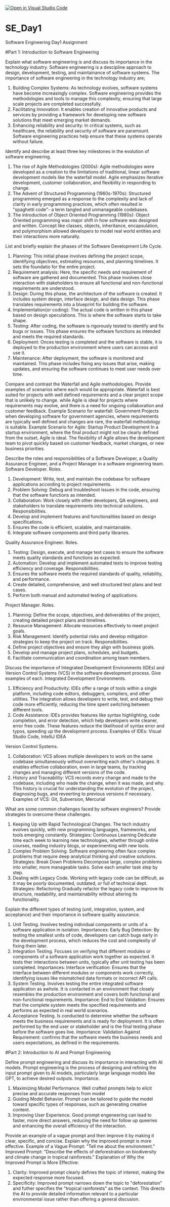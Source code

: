 [![Open in Visual Studio Code](https://classroom.github.com/assets/open-in-vscode-2e0aaae1b6195c2367325f4f02e2d04e9abb55f0b24a779b69b11b9e10269abc.svg)](https://classroom.github.com/online_ide?assignment_repo_id=15574149&assignment_repo_type=AssignmentRepo)
# SE_Day1
Software Engineering Day1 Assignment

#Part 1: Introduction to Software Engineering

Explain what software engineering is and discuss its importance in the technology industry.
Software engineering is a descipline approach to design, development, testing, and maintainance of software systems.
The importance of software engineering in the technology industry are;
1. Building Complex Systems: As technology evolves, software systems have become increasingly complex. Software engineering provides the methodologies and tools to manage this complexity, ensuring that large scale projects are completed successfully.
2. Facilitating Innovation: It enables creation of innovative products and services by providing a framework for developing new software solutions that meet emerging market demands.
3. Enhancing reliability and security: In critical systems, such as healthcare, the reliability and security of software are paramount. Software engineering practices help ensure that these systems operate without failure.

Identify and describe at least three key milestones in the evolution of software engineering.
1. The rise of Agile Methodologies (2000s): Agile methodologies were developed as a creation to the limitations of traditional, linear software development models like the waterfall model. Agile emphasizes iterative development, customer collaboration, and flexibility in responding to change.
2. The Advent of Structured Programming (1960s-1970s): Structured programming emerged as a response to the complexity and lack of clarity in early programming practices, which often resulted in "spaghetti code"- a term tangled and unmanageable codebases.
3. The introduction of Object Oriented Programming (1980s): Object Oriented programming was major shift in how software was designed and written. Concept like classes, objects, inheritance, encapsulation, and polymorphism allowed developers to model real world entities and their interactions more naturally.   

List and briefly explain the phases of the Software Development Life Cycle.
1. Planning: This initial phase involves defining the project scope, identifying objectives, estimating resources, and planning timelines. It sets the foundatio for the entire project.
2. Requirement analysis: Here, the specific needs and requirement of software are gathered and documented. This phase involves close interaction with stakeholders to ensure all functional and non-functional requirements are understood.
3. Design: During this phase, the architecture of the software is created. It includes system design, interface design, and data design. This phase translates requirements into a blueprint for building the software.
4. Implementation(or coding): The actual code is written in this phase based on design speculations. This is where the software starts to take shape.
5. Testing: After coding, the software is rigorously tested to identify and fix bugs or issues. This phase ensures the software functions as intended and meets the required standards.
6. Deployment: Onces testing is completed and the software is stable, it is deployed to the production environment where users can access and use it.
7. Maintenance: After deployment, the software is monitored and maintained. This phase includes fixing any issues that arise, making updates, and ensuring the software continues to meet user needs over time.

Compare and contrast the Waterfall and Agile methodologies. Provide examples of scenarios where each would be appropriate.
Waterfall is best suited for projects with well defined requirements and a clear project scope that is unlikely to change. while Agile is ideal for projects where requirements may evolve, and there is a need for ongoing collaboration and customer feedback.
Example Scenario for waterfall: Government Projects when developing software for government agencies, where requirements are typically well defined and changes are rare, the waterfall methodology is suitable.
Example Scenario for Agile: Startup Product Development In a startup environment, where the final product might not be clearly defined from the outset, Agile is ideal. The flexibility of Agile allows the development team to pivot quickly based on customer feedback, market changes, or new business priorities.

Describe the roles and responsibilities of a Software Developer, a Quality Assurance Engineer, and a Project Manager in a software engineering team.
Software Developer.
Roles.
1. Development: Write, test, and maintain the codebase for software applications according to project requirements.
2. Problem Solving: Debug and troubleshoot issues in the code, ensuring that the software functions as intended.
3. Collaboration: Work closely with other developers, QA engineers, and stakeholders to translate requirements into technical solutions.
Responsibilities.
1. Develop and implement features and functionalities based on design specifications.
2. Ensures the code is efficient, scalable, and maintainable.
3. Integrate software components and third party libraries.

Quality Assurance Engineer.
Roles.
1. Testing: Design, execute, and manage test cases to ensure the software meets quality standards and functions as expected.
2. Automation: Develop and implement automated tests to improve testing efficiency and coverage.
Responsibilities.
1. Ensures the software meets the required standards of quality, reliability, and performance.
2. Create detailed, comprehensive, and well structured test plans and test cases.
3. Perform both manual and automated testing of applications.

Project Manager. 
Roles.
1. Planning: Define the scope, objectives, and deliverables of the project, creating detailed project plans and timelines.
2. Resource Management: Allocate resources effectively to meet project goals.
3. Risk Management: Identify potential risks and develop mitigation strategies to keep the project on track.
Responsibilities.
1. Define project objectives and ensure they align with business goals.
2. Develop and manage project plans, schedules, and budgets.
3. Facilitate communication and coordination among team members.

Discuss the importance of Integrated Development Environments (IDEs) and Version Control Systems (VCS) in the software development process. Give examples of each.
Integrated Development Environments.
1. Efficiency and Productivity: IDEs offer a range of tools within a single platform, including code editors, debuggers, compliers, and other utilities. The integration allows developers to write, test, and debug their code more efficiently, reducing the time spent switching between different tools.
2. Code Assistance: IDEs provides features like syntax highlighting, code completion, and error detection, which help developers write cleaner, error free code. These features reduce the likelihood of syntax error and typos, speeding up the development process.
Examples of IDEs: Visual Studio Code, IntelliJ IDEA

Version Control Systems.
1. Collaboration: VCS allows mutliple developers to work on the same codebase simultaneously without overwriting each other's changes. It enables effective collaboration, even in large teams, by tracking changes and managing different versions of the code.
2. History and Traceability: VCS records every change and made to the codebase, including who made the change, when it was made, and why. This history is crucial for understanding the evolution of the project, diagnosing bugs, and reveerting to previous versions if necessary.
Examples of VCS: Git, Subversion, Mercurial



What are some common challenges faced by software engineers? Provide strategies to overcome these challenges.
1. Keeping Up with Rapid Technological Changes. The tech industry evolves quickly, with new programming languages, frameworks, and tools emerging constantly.
Strategies: Continuous Learning Dedicate time each week to learning new technologies, whether through online courses, reading industry blogs, or experimenting with new tools.
2. Complex Problem Solving. Software engineering often face complex problems that require deep analytical thinking and creative solutions.
Strategies: Break Down Problems Decompose large, complex problems into smaller, more manageable tasks. Solve each smaller task step by step.
3. Dealing with Legacy Code. Working with legacy code can be difficult, as it may be poorly documented, outdated, or full of technical dept.
Strategies: Refactoring Gradually refactor the legacy code to improve its structure, readability, and maintainability without altering its functionality. 


Explain the different types of testing (unit, integration, system, and acceptance) and their importance in software quality assurance.
1. Unit Testing. Involves testing individual components or units of a software application in isolation.
   Importances: Early Bug Detection: By testing the smallest units of code, developers can catch bugs early in the development process, which reduces the cost and complexity of fixing them later.
2. Integration Testing. Focuses on verifying that different modules or components of a software application work together as expected. It tests ther interactions between units, typically after unit testing has been completed.
   Importances: Interface verification: Ensures that the interface between different modules or components work correctly, identifying issues like mismatched data formats or incorrect API calls.
3. System Testing. Involves testing the entire integrated software application as awhole. It is contacted in an environment that closely resembles the production environment and covers both functional and non-functional requirements.
   Importance: End to End Validation: Ensures that the complete system meets the specified requirements and performs as expected in real world scenarios.
4. Acceptance Testing. Is conducted to determine whether the software meets the business requirements and is ready for deployment. It is often performed by the end user or stakeholder and is the final testing phase before the software goes live.
   Importance: Validation Against Requirement: confirms that the software meets the business needs and users expectations, as defined in the requirements. 

#Part 2: Introduction to AI and Prompt Engineering


Define prompt engineering and discuss its importance in interacting with AI models.
Prompt engineering is the process of designing and refining the input prompt given to AI models, particularly large language models like GPT, to achieve desired outputs.
Importance.
1. Maximizing Model Performance. Well crafted prompts help to elicit precise and accurate responses from model
2. Guiding Model Behavior. Prompt can be tailored to guide the model toward specific types of responses, such as generating creative content.
3. Improving User Experience. Good prompt engeneering can lead to faster, more direct answers, reducing the need for follow up queeries and enhancing the overall efficiency of the interaction. 

Provide an example of a vague prompt and then improve it by making it clear, specific, and concise. Explain why the improved prompt is more effective.
Example of a Vague Prompt: "Tell me about the environment."
Improved Prompt: "Describe the effects of deforestration on biodiversity and climate change in tropical rainforests."
Explanation of Why the Improved Prompt is More Effective:
1. Clarity: Improved prompt clearly defines the topic of interest, making the expected response more focused.
2. Specificity: Improved prompt narrows down the topic to "deforestation" and futher specifies the "tropical rainforests" as the context. This directs the AI to provide detailed information relevant to a particular environmental issue rather than offering a general discusion.
